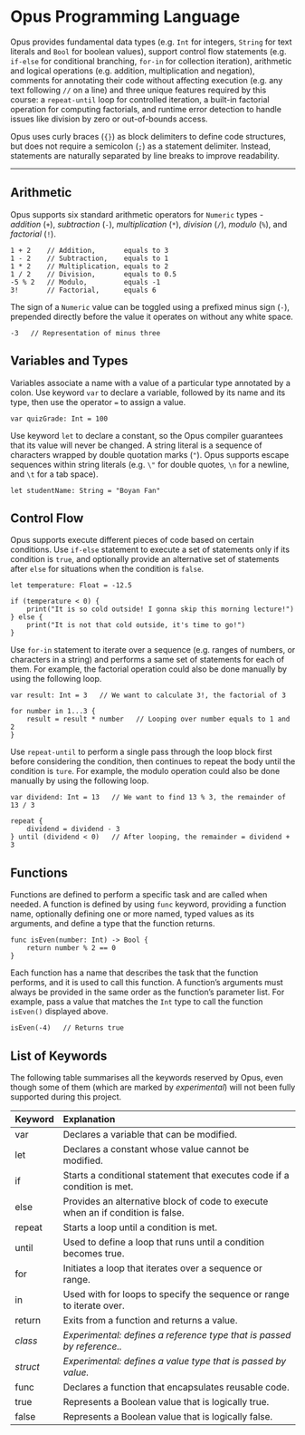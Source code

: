 # Opus Programming Language

Opus provides fundamental data types (e.g. `Int` for integers, `String` for text literals 
and `Bool` for boolean values), support control flow statements (e.g. `if-else` for 
conditional branching, `for-in` for collection iteration), arithmetic and logical 
operations (e.g. addition, multiplication and negation), comments for annotating their 
code without affecting execution (e.g. any text following `//` on a line) and three 
unique features required by this course: a `repeat-until` loop for controlled iteration, 
a built-in factorial operation for computing factorials, and runtime error detection to 
handle issues like division by zero or out-of-bounds access.

Opus uses curly braces (`{}`) as block delimiters to define code structures, but does 
not require a semicolon (`;`) as a statement delimiter. Instead, statements are naturally
separated by line breaks to improve readability.

---

## Arithmetic

Opus supports six standard arithmetic operators for `Numeric` types - *addition* (`+`),
*subtraction* (`-`), *multiplication* (`*`), *division* (`/`), *modulo* (`%`), and 
*factorial* (`!`).

```opus
1 + 2    // Addition,       equals to 3
1 - 2    // Subtraction,    equals to 1
1 * 2    // Multiplication, equals to 2
1 / 2    // Division,       equals to 0.5
-5 % 2   // Modulo,         equals -1
3!       // Factorial,      equals 6
```

The sign of a `Numeric` value can be toggled using a prefixed minus sign (`-`), 
prepended directly before the value it operates on without any white space.

```opus
-3   // Representation of minus three
```

## Variables and Types

Variables associate a name with a value of a particular type annotated by a colon. 
Use keyword `var` to declare a variable, followed by its name and its type, then 
use the operator `=` to assign a value.

`````opus
var quizGrade: Int = 100
`````

Use keyword `let` to declare a constant, so the Opus compiler guarantees that its value 
will never be changed. A string literal is a sequence of characters wrapped by double 
quotation marks (`"`). Opus supports escape sequences within string literals 
(e.g. `\"` for double quotes, `\n` for a newline, and `\t` for a tab space).

`````opus
let studentName: String = "Boyan Fan"
`````

## Control Flow

Opus supports execute different pieces of code based on certain conditions. Use `if-else` 
statement to execute a set of statements only if its condition is `true`, and optionally 
provide an alternative set of statements after `else` for situations when the condition 
is `false`.

`````opus
let temperature: Float = -12.5

if (temperature < 0) { 
	print("It is so cold outside! I gonna skip this morning lecture!") 
} else { 
	print("It is not that cold outside, it's time to go!") 
}
`````

Use `for-in` statement to iterate over a sequence (e.g. ranges of numbers, or 
characters in a string) and performs a same set of statements for each of them. 
For example, the factorial operation could also be done manually by using the following 
loop.

`````opus
var result: Int = 3   // We want to calculate 3!, the factorial of 3

for number in 1...3 {
	result = result * number   // Looping over number equals to 1 and 2
}
`````

Use `repeat-until` to perform a single pass through the loop block first before 
considering the condition, then continues to repeat the body until the condition is `ture`.
For example, the modulo operation could also be done manually by using the following loop.

`````opus
var dividend: Int = 13   // We want to find 13 % 3, the remainder of 13 / 3

repeat {
	dividend = dividend - 3
} until (dividend < 0)   // After looping, the remainder = dividend + 3
`````

## Functions

Functions are defined to perform a specific task and are called when needed. 
A function is defined by using `func` keyword, providing a function name, optionally 
defining one or more named, typed values as its arguments, and define a type that the 
function returns.

`````opus
func isEven(number: Int) -> Bool {
	return number % 2 == 0
}
`````

Each function has a name that describes the task that the function performs, and it is 
used to call this function. A function’s arguments must always be provided in the same 
order as the function’s parameter list. For example, pass a value that matches the `Int` 
type to call the function `isEven()` displayed above.

`````opus
isEven(-4)   // Returns true
`````

## List of Keywords

The following table summarises all the keywords reserved by Opus, even though some of them (which are marked by *experimental*) will not been fully supported during this project.

| Keyword  | Explanation                                                                     |
|:---------|:--------------------------------------------------------------------------------|
| var      | Declares a variable that can be modified.                                       |
| let      | Declares a constant whose value cannot be modified.                             |
| if       | Starts a conditional statement that executes code if a condition is met.        |
| else     | Provides an alternative block of code to execute when an if condition is false. |
| repeat   | Starts a loop until a condition is met.                                         |
| until    | Used to define a loop that runs until a condition becomes true.                 |
| for      | Initiates a loop that iterates over a sequence or range.                        |
| in       | Used with for loops to specify the sequence or range to iterate over.           |
| return   | Exits from a function and returns a value.                                      |
| *class*  | *Experimental: defines a reference type that is passed by reference..*          |
| *struct* | *Experimental: defines a value type that is passed by value.*                   |
| func     | Declares a function that encapsulates reusable code.                            |
| true     | Represents a Boolean value that is logically true.                              |
| false    | Represents a Boolean value that is logically false.                             |